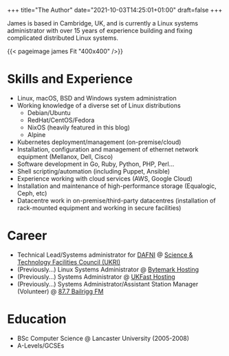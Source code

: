 +++
title="The Author"
date="2021-10-03T14:25:01+01:00"
draft=false
+++

James is based in Cambridge, UK, and is currently a Linux systems administrator
with over 15 years of experience building and fixing complicated distributed
Linux systems.

<!--more-->

{{< pageimage james Fit "400x400" />}}

# Skills and Experience

- Linux, macOS, BSD and Windows system administration
- Working knowledge of a diverse set of Linux distributions
  - Debian/Ubuntu
  - RedHat/CentOS/Fedora
  - NixOS (heavily featured in this blog)
  - Alpine
- Kubernetes deployment/management (on-premise/cloud)
- Installation, configuration and management of ethernet network equipment (Mellanox, Dell,
  Cisco)
- Software development in Go, Ruby, Python, PHP, Perl…
- Shell scripting/automation (including Puppet, Ansible)
- Experience working with cloud services (AWS, Google Cloud)
- Installation and maintenance of high-performance storage (Equalogic, Ceph, etc)
- Datacentre work in on-premise/third-party datacentres (installation of
  rack-mounted equipment and working in secure facilities)

# Career

- Technical Lead/Systems administrator for [DAFNI](https://dafni.ac.uk) @ [Science & Technology Facilities Council (UKRI)](https://www.ukri.org)
- (Previously…) Linux Systems Administrator @ [Bytemark Hosting](https://bytemark.co.uk)
- (Previously…) Systems Administrator @ [UKFast Hosting](https://ukfast.co.uk)
- (Previously…) Systems Administrator/Assistant Station Manager
  (Volunteer) @ [87.7 Bailrigg FM](https://bailriggfm.co.uk)

# Education

- BSc Computer Science @ Lancaster University (2005-2008)
- A-Levels/GCSEs
